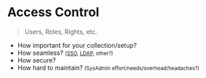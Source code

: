 
# Access Control

> Users, Roles, Rights, etc.

  * How important for your collection/setup?
  * How seamless?
    <small>([SSO](https://en.wikipedia.org/wiki/Single_sign-on), [LDAP](https://en.wikipedia.org/wiki/Lightweight_Directory_Access_Protocol), other?)</small>
  * How secure?
  * How hard to maintain? <small>(SysAdmin effort/needs/overhead/headaches?)</small>
